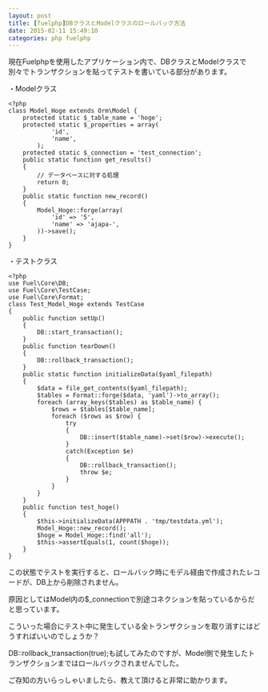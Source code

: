 ```yaml
---
layout: post
title: [fuelphp]DBクラスとModelクラスのロールバック方法
date: 2015-02-11 15:49:10
categories: php fuelphp
---
```

<!-- {% raw %} -->
<p>現在Fuelphpを使用したアプリケーション内で、DBクラスとModelクラスで別々でトランザクションを貼ってテストを書いている部分があります。</p>

<p>・Modelクラス</p>

<pre><code>&lt;?php
class Model_Hoge extends Orm\Model {
    protected static $_table_name = 'hoge';
    protected static $_properties = array(
            'id',
            'name',
        );
    protected static $_connection = 'test_connection';
    public static function get_results()
    {
        // データベースに対する処理
        return 0;
    }
    public static function new_record()
    {
        Model_Hoge::forge(array(
            'id' =&gt; '5',
            'name' =&gt; 'ajapa-',
        ))-&gt;save();
    }
}
</code></pre>

<p>・テストクラス</p>

<pre><code>&lt;?php
use Fuel\Core\DB;
use Fuel\Core\TestCase;
use Fuel\Core\Format;
class Test_Model_Hoge extends TestCase
{
    public function setUp()
    {
        DB::start_transaction();
    }
    public function tearDown()
    {
        DB::rollback_transaction();
    }
    public static function initializeData($yaml_filepath)
    {
        $data = file_get_contents($yaml_filepath);
        $tables = Format::forge($data, 'yaml')-&gt;to_array();
        foreach (array_keys($tables) as $table_name) {
            $rows = $tables[$table_name];
            foreach ($rows as $row) {
                try
                {
                    DB::insert($table_name)-&gt;set($row)-&gt;execute();
                }
                catch(Exception $e)
                {
                    DB::rollback_transaction();
                    throw $e;
                }
            }
        }
    }
    public function test_hoge()
    {
        $this-&gt;initializeData(APPPATH . 'tmp/testdata.yml');
        Model_Hoge::new_record();
        $hoge = Model_Hoge::find('all');
        $this-&gt;assertEquals(1, count($hoge));
    }
}
</code></pre>

<p>この状態でテストを実行すると、ロールバック時にモデル経由で作成されたレコードが、DB上から削除されません。</p>

<p>原因としてはModel内の$_connectionで別途コネクションを貼っているからだと思っています。</p>

<p>こういった場合にテスト中に発生している全トランザクションを取り消すにはどうすればいいのでしょうか？</p>

<p>DB::rollback_transaction(true);も試してみたのですが、Model側で発生したトランザクションまではロールバックされませんでした。</p>

<p>ご存知の方いらっしゃいましたら、教えて頂けると非常に助かります。</p>
<!-- {% endraw %} -->
